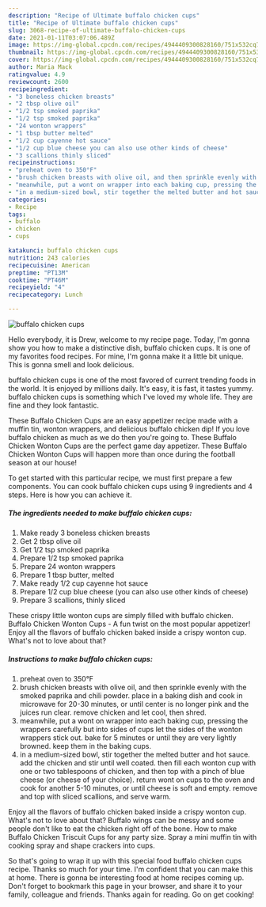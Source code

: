 ```yaml
---
description: "Recipe of Ultimate buffalo chicken cups"
title: "Recipe of Ultimate buffalo chicken cups"
slug: 3068-recipe-of-ultimate-buffalo-chicken-cups
date: 2021-01-11T03:07:06.489Z
image: https://img-global.cpcdn.com/recipes/4944409300828160/751x532cq70/buffalo-chicken-cups-recipe-main-photo.jpg
thumbnail: https://img-global.cpcdn.com/recipes/4944409300828160/751x532cq70/buffalo-chicken-cups-recipe-main-photo.jpg
cover: https://img-global.cpcdn.com/recipes/4944409300828160/751x532cq70/buffalo-chicken-cups-recipe-main-photo.jpg
author: Maria Mack
ratingvalue: 4.9
reviewcount: 2600
recipeingredient:
- "3 boneless chicken breasts"
- "2 tbsp olive oil"
- "1/2 tsp smoked paprika"
- "1/2 tsp smoked paprika"
- "24 wonton wrappers"
- "1 tbsp butter melted"
- "1/2 cup cayenne hot sauce"
- "1/2 cup blue cheese you can also use other kinds of cheese"
- "3 scallions thinly sliced"
recipeinstructions:
- "preheat oven to 350°F"
- "brush chicken breasts with olive oil, and then sprinkle evenly with the smoked paprika and chili powder. place in a baking dish and cook in microwave for 20-30 minutes, or until center is no longer pink and the juices run clear. remove chicken and let cool, then shred."
- "meanwhile, put a wont on wrapper into each baking cup, pressing the wrappers carefully but into sides of cups let the sides of the wonton wrappers stick out. bake for 5 minutes or until they are very lightly browned. keep them in the baking cups."
- "in a medium-sized bowl, stir together the melted butter and hot sauce. add the chicken and stir until well coated. then fill each wonton cup with one or two tablespoons of chicken, and then top with a pinch of blue cheese (or cheese of your choice). return wont on cups to the oven and cook for another 5-10 minutes, or until cheese is soft and empty. remove and top with sliced scallions, and serve warm."
categories:
- Recipe
tags:
- buffalo
- chicken
- cups

katakunci: buffalo chicken cups 
nutrition: 243 calories
recipecuisine: American
preptime: "PT13M"
cooktime: "PT46M"
recipeyield: "4"
recipecategory: Lunch

---
```



![buffalo chicken cups](https://img-global.cpcdn.com/recipes/4944409300828160/751x532cq70/buffalo-chicken-cups-recipe-main-photo.jpg)

Hello everybody, it is Drew, welcome to my recipe page. Today, I'm gonna show you how to make a distinctive dish, buffalo chicken cups. It is one of my favorites food recipes. For mine, I'm gonna make it a little bit unique. This is gonna smell and look delicious.

buffalo chicken cups is one of the most favored of current trending foods in the world. It is enjoyed by millions daily. It's easy, it is fast, it tastes yummy. buffalo chicken cups is something which I've loved my whole life. They are fine and they look fantastic.

These Buffalo Chicken Cups are an easy appetizer recipe made with a muffin tin, wonton wrappers, and delicious buffalo chicken dip! If you love buffalo chicken as much as we do then you&#39;re going to. These Buffalo Chicken Wonton Cups are the perfect game day appetizer. These Buffalo Chicken Wonton Cups will happen more than once during the football season at our house!


To get started with this particular recipe, we must first prepare a few components. You can cook buffalo chicken cups using 9 ingredients and 4 steps. Here is how you can achieve it.

<!--inarticleads1-->

##### The ingredients needed to make buffalo chicken cups:

1. Make ready 3 boneless chicken breasts
1. Get 2 tbsp olive oil
1. Get 1/2 tsp smoked paprika
1. Prepare 1/2 tsp smoked paprika
1. Prepare 24 wonton wrappers
1. Prepare 1 tbsp butter, melted
1. Make ready 1/2 cup cayenne hot sauce
1. Prepare 1/2 cup blue cheese (you can also use other kinds of cheese)
1. Prepare 3 scallions, thinly sliced


These crispy little wonton cups are simply filled with buffalo chicken. Buffalo Chicken Wonton Cups - A fun twist on the most popular appetizer! Enjoy all the flavors of buffalo chicken baked inside a crispy wonton cup. What&#39;s not to love about that? 

<!--inarticleads2-->

##### Instructions to make buffalo chicken cups:

1. preheat oven to 350°F
1. brush chicken breasts with olive oil, and then sprinkle evenly with the smoked paprika and chili powder. place in a baking dish and cook in microwave for 20-30 minutes, or until center is no longer pink and the juices run clear. remove chicken and let cool, then shred.
1. meanwhile, put a wont on wrapper into each baking cup, pressing the wrappers carefully but into sides of cups let the sides of the wonton wrappers stick out. bake for 5 minutes or until they are very lightly browned. keep them in the baking cups.
1. in a medium-sized bowl, stir together the melted butter and hot sauce. add the chicken and stir until well coated. then fill each wonton cup with one or two tablespoons of chicken, and then top with a pinch of blue cheese (or cheese of your choice). return wont on cups to the oven and cook for another 5-10 minutes, or until cheese is soft and empty. remove and top with sliced scallions, and serve warm.


Enjoy all the flavors of buffalo chicken baked inside a crispy wonton cup. What&#39;s not to love about that? Buffalo wings can be messy and some people don&#39;t like to eat the chicken right off of the bone. How to make Buffalo Chicken Triscuit Cups for any party size. Spray a mini muffin tin with cooking spray and shape crackers into cups. 

So that's going to wrap it up with this special food buffalo chicken cups recipe. Thanks so much for your time. I'm confident that you can make this at home. There is gonna be interesting food at home recipes coming up. Don't forget to bookmark this page in your browser, and share it to your family, colleague and friends. Thanks again for reading. Go on get cooking!
